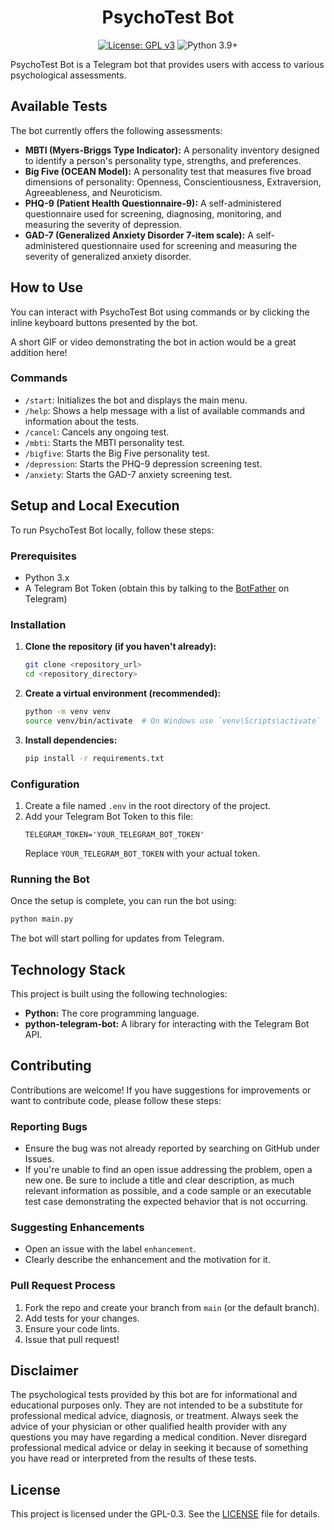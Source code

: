 <p align="center">
  <h1 align="center">PsychoTest Bot</h1>
</p>
<p align="center">
  <a href="https://www.gnu.org/licenses/gpl-3.0"><img src="https://img.shields.io/badge/License-GPLv3-blue.svg" alt="License: GPL v3"></a>
  <img src="https://img.shields.io/badge/python-3.9%2B-blue.svg" alt="Python 3.9+">
</p>

PsychoTest Bot is a Telegram bot that provides users with access to various psychological assessments.

## Available Tests

The bot currently offers the following assessments:

*   **MBTI (Myers-Briggs Type Indicator):** A personality inventory designed to identify a person's personality type, strengths, and preferences.
*   **Big Five (OCEAN Model):** A personality test that measures five broad dimensions of personality: Openness, Conscientiousness, Extraversion, Agreeableness, and Neuroticism.
*   **PHQ-9 (Patient Health Questionnaire-9):** A self-administered questionnaire used for screening, diagnosing, monitoring, and measuring the severity of depression.
*   **GAD-7 (Generalized Anxiety Disorder 7-item scale):** A self-administered questionnaire used for screening and measuring the severity of generalized anxiety disorder.

## How to Use

You can interact with PsychoTest Bot using commands or by clicking the inline keyboard buttons presented by the bot.

A short GIF or video demonstrating the bot in action would be a great addition here!
<!-- TODO: Add a GIF or video demonstrating the bot in action -->

### Commands

*   `/start`: Initializes the bot and displays the main menu.
*   `/help`: Shows a help message with a list of available commands and information about the tests.
*   `/cancel`: Cancels any ongoing test.
*   `/mbti`: Starts the MBTI personality test.
*   `/bigfive`: Starts the Big Five personality test.
*   `/depression`: Starts the PHQ-9 depression screening test.
*   `/anxiety`: Starts the GAD-7 anxiety screening test.

## Setup and Local Execution

To run PsychoTest Bot locally, follow these steps:

### Prerequisites

*   Python 3.x
*   A Telegram Bot Token (obtain this by talking to the [BotFather](https://t.me/botfather) on Telegram)

### Installation

1.  **Clone the repository (if you haven't already):**
    ```bash
    git clone <repository_url>
    cd <repository_directory>
    ```
2.  **Create a virtual environment (recommended):**
    ```bash
    python -m venv venv
    source venv/bin/activate  # On Windows use `venv\Scripts\activate`
    ```
3.  **Install dependencies:**
    ```bash
    pip install -r requirements.txt
    ```

### Configuration

1.  Create a file named `.env` in the root directory of the project.
2.  Add your Telegram Bot Token to this file:
    ```env
    TELEGRAM_TOKEN='YOUR_TELEGRAM_BOT_TOKEN'
    ```
    Replace `YOUR_TELEGRAM_BOT_TOKEN` with your actual token.

### Running the Bot

Once the setup is complete, you can run the bot using:

```bash
python main.py
```

The bot will start polling for updates from Telegram.

## Technology Stack

This project is built using the following technologies:

*   **Python:** The core programming language.
*   **python-telegram-bot:** A library for interacting with the Telegram Bot API.

## Contributing

Contributions are welcome! If you have suggestions for improvements or want to contribute code, please follow these steps:

### Reporting Bugs

*   Ensure the bug was not already reported by searching on GitHub under Issues.
*   If you're unable to find an open issue addressing the problem, open a new one. Be sure to include a title and clear description, as much relevant information as possible, and a code sample or an executable test case demonstrating the expected behavior that is not occurring.

### Suggesting Enhancements

*   Open an issue with the label `enhancement`.
*   Clearly describe the enhancement and the motivation for it.

### Pull Request Process

1.  Fork the repo and create your branch from `main` (or the default branch).
2.  Add tests for your changes.
3.  Ensure your code lints.
4.  Issue that pull request!

## Disclaimer

The psychological tests provided by this bot are for informational and educational purposes only. They are not intended to be a substitute for professional medical advice, diagnosis, or treatment. Always seek the advice of your physician or other qualified health provider with any questions you may have regarding a medical condition. Never disregard professional medical advice or delay in seeking it because of something you have read or interpreted from the results of these tests.

## License

This project is licensed under the GPL-0.3. See the [LICENSE](LICENSE) file for details.

